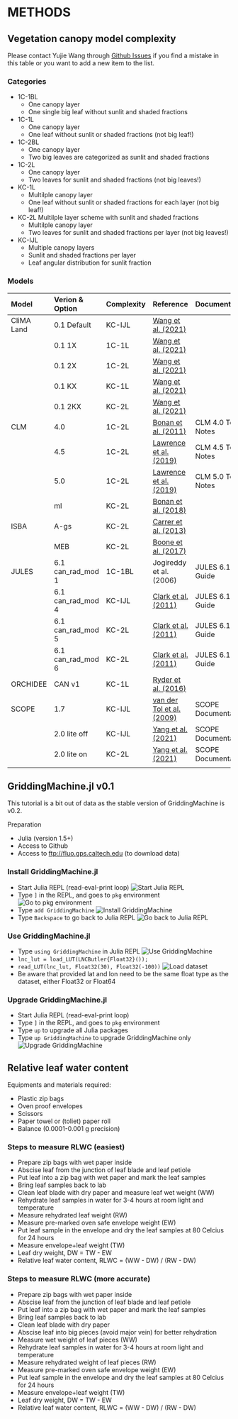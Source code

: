 # METHODS


## Vegetation canopy model complexity

Please contact Yujie Wang through [Github Issues](https://github.com/Yujie-W/PAGES/issues) if you find a mistake in this table or you want to add a new item to the list.

### Categories
- 1C-1BL
  - One canopy layer
  - One single big leaf without sunlit and shaded fractions
- 1C-1L
  - One canopy layer
  - One leaf without sunlit or shaded fractions (not big leaf!)
- 1C-2BL
  - One canopy layer
  - Two big leaves are categorized as sunlit and shaded fractions
- 1C-2L
  - One canopy layer
  - Two leaves for sunlit and shaded fractions (not big leaves!)
- KC-1L
  - Multilple canopy layer
  - One leaf without sunlit or shaded fractions for each layer (not big leaf!)
- KC-2L Multilple layer scheme with sunlit and shaded fractions
  - Multilple canopy layer
  - Two leaves for sunlit and shaded fractions per layer (not big leaves!)
- KC-IJL
  - Multiple canopy layers
  - Sunlit and shaded fractions per layer
  - Leaf angular distribution for sunlit fraction

### Models

|**Model**   |**Verion & Option**  |**Complexity**|**Reference**                                                        |**Documentation**         |
|:-----------|:--------------------|:-------------|:--------------------------------------------------------------------|:-------------------------|
| CliMA Land | 0.1 Default         | KC-IJL       | [Wang et al. (2021)](https://doi.org/10.5194/gmd-14-6741-2021)      |                          |
|            | 0.1 1X              | 1C-1L        | [Wang et al. (2021)](https://doi.org/10.5194/gmd-14-6741-2021)      |                          |
|            | 0.1 2X              | 1C-2L        | [Wang et al. (2021)](https://doi.org/10.5194/gmd-14-6741-2021)      |                          |
|            | 0.1 KX              | KC-1L        | [Wang et al. (2021)](https://doi.org/10.5194/gmd-14-6741-2021)      |                          |
|            | 0.1 2KX             | KC-2L        | [Wang et al. (2021)](https://doi.org/10.5194/gmd-14-6741-2021)      |                          |
| CLM        | 4.0                 | 1C-2L        | [Bonan et al. (2011)](https://doi.org/10.1029/2010JG001593)         | CLM 4.0 Tech Notes       |
|            | 4.5                 | 1C-2L        | [Lawrence et al. (2019)](https://doi.org/10.1029/2018MS001583)      | CLM 4.5 Tech Notes       |
|            | 5.0                 | 1C-2L        | [Lawrence et al. (2019)](https://doi.org/10.1029/2018MS001583)      | CLM 5.0 Tech Notes       |
|            | ml                  | KC-2L        | [Bonan et al. (2018)](https://doi.org/10.5194/gmd-11-1467-2018)     |                          |
| ISBA       | A-gs                | KC-2L        | [Carrer et al. (2013)](https://doi.org/10.1002/jgrg.20070)          |                          |
|            | MEB                 | KC-2L        | [Boone et al. (2017)](https://doi.org/10.5194/gmd-10-843-2017)      |                          |
| JULES      | 6.1 can\_rad\_mod 1 | 1C-1BL       | Jogireddy et al. (2006)                                             | JULES 6.1 User Guide     |
|            | 6.1 can\_rad\_mod 4 | KC-IJL       | [Clark et al. (2011)](https://doi.org/10.5194/gmd-4-701-2011)       | JULES 6.1 User Guide     |
|            | 6.1 can\_rad\_mod 5 | KC-2L        | [Clark et al. (2011)](https://doi.org/10.5194/gmd-4-701-2011)       | JULES 6.1 User Guide     |
|            | 6.1 can\_rad\_mod 6 | KC-2L        | [Clark et al. (2011)](https://doi.org/10.5194/gmd-4-701-2011)       | JULES 6.1 User Guide     |
| ORCHIDEE   | CAN v1              | KC-1L        | [Ryder et al. (2016)](https://doi.org/10.5194/gmd-9-223-2016)       |                          |
| SCOPE      | 1.7                 | KC-IJL       | [van der Tol et al. (2009)](https://doi.org/10.5194/bg-6-3109-2009) | SCOPE Documentation      |
|            | 2.0 lite off        | KC-IJL       | [Yang et al. (2021)](https://doi.org/10.5194/gmd-14-4697-2021)      | SCOPE Documentation      |
|            | 2.0 lite on         | KC-2L        | [Yang et al. (2021)](https://doi.org/10.5194/gmd-14-4697-2021)      | SCOPE Documentation      |
||||||


## GriddingMachine.jl v0.1

This tutorial is a bit out of data as the stable version of GriddingMachine is v0.2.

Preparation
- Julia (version 1.5+)
- Access to Github
- Access to ftp://fluo.gps.caltech.edu (to download data)

### Install GriddingMachine.jl
- Start Julia REPL (read-eval-print loop)
  ![Start Julia REPL](assets/gmt-1.png)
- Type `]` in the REPL, and goes to `pkg` environment
  ![Go to pkg environment](assets/gmt-2.png)
- Type `add GriddingMachine`
  ![Install GriddingMachine](assets/gmt-3.png)
- Type `Backspace` to go back to Julia REPL
  ![Go back to Julia REPL](assets/gmt-4.png)

### Use GriddingMachine.jl
- Type `using GriddingMachine` in Julia REPL
  ![Use GriddingMachine](assets/gmt-5.png)
- `lnc_lut = load_LUT(LNCButler{Float32}());`
- `read_LUT(lnc_lut, Float32(30), Float32(-100))`
  ![Load dataset](assets/gmt-6.png)
- Be aware that provided lat and lon need to be the same float type as the dataset, either Float32 or Float64

### Upgrade GriddingMachine.jl
- Start Julia REPL (read-eval-print loop)
- Type `]` in the REPL, and goes to `pkg` environment
- Type `up` to upgrade all Julia packages
- Type `up GriddingMachine` to upgrade GriddingMachine only
  ![Upgrade GriddingMachine](assets/gmt-7.png)


## Relative leaf water content

Equipments and materials required:
- Plastic zip bags
- Oven proof envelopes
- Scissors
- Paper towel or (toliet) paper roll
- Balance (0.0001-0.001 g precision)

### Steps to measure RLWC (easiest)
- Prepare zip bags with wet paper inside
- Abscise leaf from the junction of leaf blade and leaf petiole
- Put leaf into a zip bag with wet paper and mark the leaf samples
- Bring leaf samples back to lab
- Clean leaf blade with dry paper and measure leaf wet weight (WW)
- Rehydrate leaf samples in water for 3-4 hours at room light and temperature
- Measure rehydrated leaf weight (RW)
- Measure pre-marked oven safe envelope weight (EW)
- Put leaf sample in the envelope and dry the leaf samples at 80 Celcius for 24 hours
- Measure envelope+leaf weight (TW)
- Leaf dry weight, DW = TW - EW
- Relative leaf water content, RLWC = (WW - DW) / (RW - DW)

### Steps to measure RLWC (more accurate)
- Prepare zip bags with wet paper inside
- Abscise leaf from the junction of leaf blade and leaf petiole
- Put leaf into a zip bag with wet paper and mark the leaf samples
- Bring leaf samples back to lab
- Clean leaf blade with dry paper
- Abscise leaf into big pieces (avoid major vein) for better rehydration
- Measure wet weight of leaf pieces (WW)
- Rehydrate leaf samples in water for 3-4 hours at room light and temperature
- Measure rehydrated weight of leaf pieces (RW)
- Measure pre-marked oven safe envelope weight (EW)
- Put leaf sample in the envelope and dry the leaf samples at 80 Celcius for 24 hours
- Measure envelope+leaf weight (TW)
- Leaf dry weight, DW = TW - EW
- Relative leaf water content, RLWC = (WW - DW) / (RW - DW)
